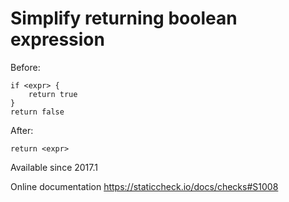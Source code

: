 # Simplify returning boolean expression

Before:

    if <expr> {
        return true
    }
    return false

After:

    return <expr>

Available since
    2017.1

Online documentation
    https://staticcheck.io/docs/checks#S1008

